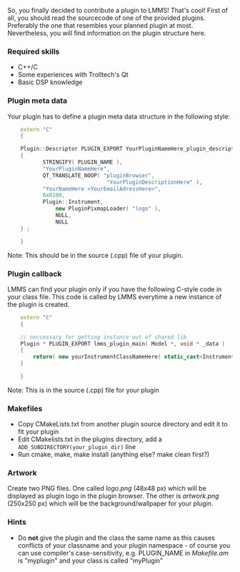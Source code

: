 So, you finally decided to contribute a plugin to LMMS! That's cool! First of all, you should read the sourcecode of one of the provided plugins. Preferably the one that resembles your planned plugin at most. Nevertheless, you will find information on the plugin structure here.

### Required skills ###
* C++/C
* Some experiences with Trolltech's Qt
* Basic DSP knowledge

### Plugin meta data ###
Your plugin has to define a plugin meta data structure in the following style:
```C++
	extern "C"
	{

	Plugin::Descriptor PLUGIN_EXPORT YourPluginNameHere_plugin_descriptor =
	{
	       STRINGIFY( PLUGIN_NAME ),
	       "YourPluginNameHere",
	       QT_TRANSLATE_NOOP( "pluginBrowser",
		                       "YourPluginDescriptionHere" ),
	       "YourNameHere <YourEmailAdressHere>",
	       0x0100,
	       Plugin::Instrument,
               new PluginPixmapLoader( "logo" ),
               NULL,
               NULL
	} ;

	}
```
Note: This should be in the source (.cpp) file of your plugin.

### Plugin callback ###
LMMS can find your plugin only if you have the following C-style code in your class file. This code is called by LMMS everytime a new instance of the plugin is created.
```C++
	extern "C"
	{

	// neccessary for getting instance out of shared lib
	Plugin * PLUGIN_EXPORT lmms_plugin_main( Model *, void * _data )
	{
		return( new yourInstrumentClassNameHere( static_cast<InstrumentTrack *>( _data ) ) )
	}

	}
```
Note: This is in the source (.cpp) file for your plugin

### Makefiles ###
* Copy CMakeLists.txt from another plugin source directory and edit it to fit your plugin
* Edit CMakelists.txt in the plugins directory, add a ``` ADD_SUBDIRECTORY(your_plugin_dir) ``` line
* Run cmake, make, make install (anything else? make clean first?)

### Artwork ###
Create two PNG files. One called _logo.png_ (48x48 px) which will be displayed as plugin logo in the plugin browser. The other is _artwork.png_ (250x250 px) which will be the background/wallpaper for your plugin.

### Hints ###
* Do __not__ give the plugin and the class the same name as this causes conflicts of your classname and your plugin namespace - of course you can use compiler's case-sensitivity, e.g. PLUGIN_NAME in _Makefile.am_ is "myplugin" and your class is called "myPlugin"